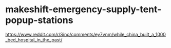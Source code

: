 # makeshift-emergency-supply-tent-popup-stations

https://www.reddit.com/r/Sino/comments/ey7vnm/while_china_built_a_1000_bed_hospital_in_the_past/
